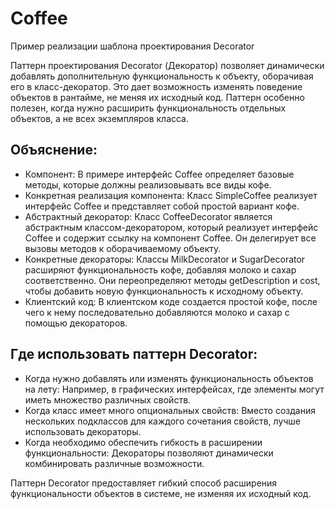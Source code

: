 # Coffee

Пример реализации шаблона проектирования Decorator

Паттерн проектирования Decorator (Декоратор) позволяет динамически добавлять дополнительную функциональность к объекту, оборачивая его в класс-декоратор. Это дает возможность изменять поведение объектов в рантайме, не меняя их исходный код. Паттерн особенно полезен, когда нужно расширить функциональность отдельных объектов, а не всех экземпляров класса.

## Объяснение:

* Компонент: В примере интерфейс Coffee определяет базовые методы, которые должны реализовывать все виды кофе.
* Конкретная реализация компонента: Класс SimpleCoffee реализует интерфейс Coffee и представляет собой простой вариант кофе.
* Абстрактный декоратор: Класс CoffeeDecorator является абстрактным классом-декоратором, который реализует интерфейс Coffee и содержит ссылку на компонент Coffee. Он делегирует все вызовы методов к оборачиваемому объекту.
* Конкретные декораторы: Классы MilkDecorator и SugarDecorator расширяют функциональность кофе, добавляя молоко и сахар соответственно. Они переопределяют методы getDescription и cost, чтобы добавить новую функциональность к исходному объекту.
* Клиентский код: В клиентском коде создается простой кофе, после чего к нему последовательно добавляются молоко и сахар с помощью декораторов.

## Где использовать паттерн Decorator:

* Когда нужно добавлять или изменять функциональность объектов на лету: Например, в графических интерфейсах, где элементы могут иметь множество различных свойств.
* Когда класс имеет много опциональных свойств: Вместо создания нескольких подклассов для каждого сочетания свойств, лучше использовать декораторы.
* Когда необходимо обеспечить гибкость в расширении функциональности: Декораторы позволяют динамически комбинировать различные возможности.

Паттерн Decorator предоставляет гибкий способ расширения функциональности объектов в системе, не изменяя их исходный код.
